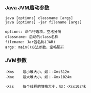 ### Java JVM启动参数

```
java [options] classname [args]
java [options] -jar filename [args]

options: 命令行选项，空格分隔
classname: 启动的class名称
filename: Jar包名称(JAR)
args: main()方法参数，空格隔开
```

### JVM参数
```
-Xms    最小堆大小，如：-Xms512m
-Xmx    最大堆大小，如：-Xmx1024m

-Xss    每个线程的堆栈大小，如：-Xss1024k

```
